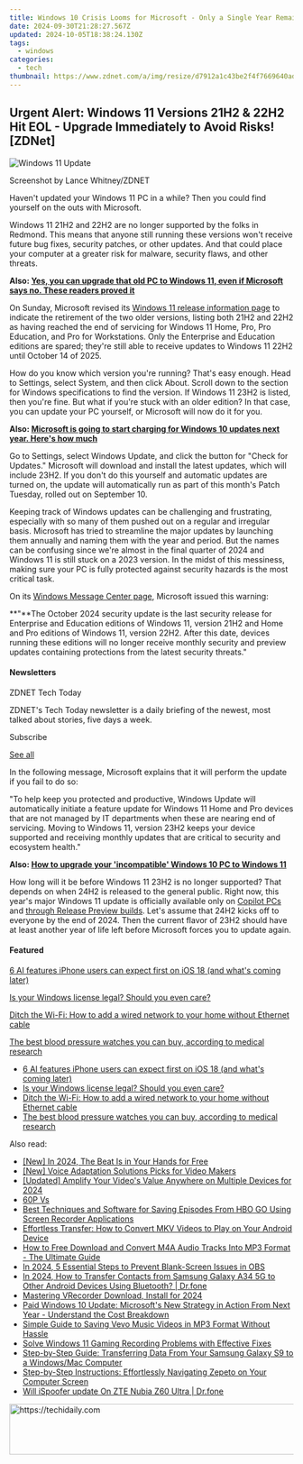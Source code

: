 ```yaml
---
title: Windows 10 Crisis Looms for Microsoft - Only a Single Year Remains to Fix the Issues | TechInsight
date: 2024-09-30T21:28:27.567Z
updated: 2024-10-05T18:38:24.130Z
tags:
  - windows
categories:
  - tech
thumbnail: https://www.zdnet.com/a/img/resize/d7912a1c43be2f4f7669640ade013c635fe2e9bd/2024/09/04/2fb7bd5c-1bbb-4042-8e53-ae01a38c8443/gettyimages-491551172.jpg?width=278&height=156&fit=crop&auto=webp
---
```


## Urgent Alert: Windows 11 Versions 21H2 & 22H2 Hit EOL - Upgrade Immediately to Avoid Risks![ZDNet]

![Windows 11 Update](https://www.zdnet.com/a/img/resize/a3d7f6204a4a80c657ff5a478fcd7dde3d2564e1/2024/09/11/b679a3e9-5816-4292-8618-8cad24cce468/figure-top-update-your-windows-11-pc-to-version-23h2-or-else.jpg?auto=webp&width=1280)

Screenshot by Lance Whitney/ZDNET

Haven't updated your Windows 11 PC in a while? Then you could find yourself on the outs with Microsoft. 

Windows 11 21H2 and 22H2 are no longer supported by the folks in Redmond. This means that anyone still running these versions won't receive future bug fixes, security patches, or other updates. And that could place your computer at a greater risk for malware, security flaws, and other threats.

**Also: [Yes, you can upgrade that old PC to Windows 11, even if Microsoft says no. These readers proved it](https://www.zdnet.com/article/yes-you-can-upgrade-that-old-pc-to-windows-11-even-if-microsoft-says-no-these-readers-proved-it/)**

On Sunday, Microsoft revised its [Windows 11 release information page](https://learn.microsoft.com/en-us/windows/release-health/windows11-release-information) to indicate the retirement of the two older versions, listing both 21H2 and 22H2 as having reached the end of servicing for Windows 11 Home, Pro, Pro Education, and Pro for Workstations. Only the Enterprise and Education editions are spared; they're still able to receive updates to Windows 11 22H2 until October 14 of 2025.

How do you know which version you're running? That's easy enough. Head to Settings, select System, and then click About. Scroll down to the section for Windows specifications to find the version. If Windows 11 23H2 is listed, then you're fine. But what if you're stuck with an older edition? In that case, you can update your PC yourself, or Microsoft will now do it for you.

**Also: [Microsoft is going to start charging for Windows 10 updates next year. Here's how much](https://www.zdnet.com/article/microsoft-is-going-to-start-charging-for-windows-10-updates-next-year-heres-how-much/)**

Go to Settings, select Windows Update, and click the button for "Check for Updates." Microsoft will download and install the latest updates, which will include 23H2\. If you don't do this yourself and automatic updates are turned on, the update will automatically run as part of this month's Patch Tuesday, rolled out on September 10.

Keeping track of Windows updates can be challenging and frustrating, especially with so many of them pushed out on a regular and irregular basis. Microsoft has tried to streamline the major updates by launching them annually and naming them with the year and period. But the names can be confusing since we're almost in the final quarter of 2024 and Windows 11 is still stuck on a 2023 version. In the midst of this messiness, making sure your PC is fully protected against security hazards is the most critical task.

On its [Windows Message Center page](https://learn.microsoft.com/en-us/windows/release-health/windows-message-center), Microsoft issued this warning:

**"**The October 2024 security update is the last security release for Enterprise and Education editions of Windows 11, version 21H2 and Home and Pro editions of Windows 11, version 22H2\. After this date, devices running these editions will no longer receive monthly security and preview updates containing protections from the latest security threats."

#### Newsletters

ZDNET Tech Today

ZDNET's Tech Today newsletter is a daily briefing of the newest, most talked about stories, five days a week.

 Subscribe

[See all](https://www.zdnet.com/newsletters/)

In the following message, Microsoft explains that it will perform the update if you fail to do so:

"To help keep you protected and productive, Windows Update will automatically initiate a feature update for Windows 11 Home and Pro devices that are not managed by IT departments when these are nearing end of servicing. Moving to Windows 11, version 23H2 keeps your device supported and receiving monthly updates that are critical to security and ecosystem health."

**Also: [How to upgrade your 'incompatible' Windows 10 PC to Windows 11](https://www.zdnet.com/article/how-to-upgrade-your-incompatible-windows-10-pc-to-windows-11/)**

How long will it be before Windows 11 23H2 is no longer supported? That depends on when 24H2 is released to the general public. Right now, this year's major Windows 11 update is officially available only on [Copilot PCs](https://support.microsoft.com/en-us/topic/kb5043950-windows-11-version-24h2-support-2fd719b6-8c26-469f-99fe-832eb1b702d7) and [through Release Preview builds](https://blogs.windows.com/windows-insider/2024/05/22/releasing-windows-11-version-24h2-to-the-release-preview-channel/). Let's assume that 24H2 kicks off to everyone by the end of 2024\. Then the current flavor of 23H2 should have at least another year of life left before Microsoft forces you to update again.

#### Featured

[6 AI features iPhone users can expect first on iOS 18 (and what's coming later)](https://www.zdnet.com/article/6-ai-features-iphone-users-can-expect-first-on-ios-18-and-whats-coming-later/ "6 AI features iPhone users can expect first on iOS 18 (and what's coming later)")

[Is your Windows license legal? Should you even care?](https://www.zdnet.com/article/is-your-windows-license-legal-should-you-even-care/ "Is your Windows license legal? Should you even care?")

[Ditch the Wi-Fi: How to add a wired network to your home without Ethernet cable](https://www.zdnet.com/article/ditch-the-wi-fi-how-to-add-a-wired-network-to-your-home-without-ethernet-cable/ "Ditch the Wi-Fi: How to add a wired network to your home without Ethernet cable")

[The best blood pressure watches you can buy, according to medical research](https://www.zdnet.com/article/best-blood-pressure-watch/ "The best blood pressure watches you can buy, according to medical research")

* [6 AI features iPhone users can expect first on iOS 18 (and what's coming later)](https://www.zdnet.com/article/6-ai-features-iphone-users-can-expect-first-on-ios-18-and-whats-coming-later/ "6 AI features iPhone users can expect first on iOS 18 (and what's coming later)")
* [Is your Windows license legal? Should you even care?](https://www.zdnet.com/article/is-your-windows-license-legal-should-you-even-care/ "Is your Windows license legal? Should you even care?")
* [Ditch the Wi-Fi: How to add a wired network to your home without Ethernet cable](https://www.zdnet.com/article/ditch-the-wi-fi-how-to-add-a-wired-network-to-your-home-without-ethernet-cable/ "Ditch the Wi-Fi: How to add a wired network to your home without Ethernet cable")
* [The best blood pressure watches you can buy, according to medical research](https://www.zdnet.com/article/best-blood-pressure-watch/ "The best blood pressure watches you can buy, according to medical research")

<ins class="adsbygoogle"
     style="display:block"
     data-ad-format="autorelaxed"
     data-ad-client="ca-pub-7571918770474297"
     data-ad-slot="1223367746"></ins>

<ins class="adsbygoogle"
     style="display:block"
     data-ad-client="ca-pub-7571918770474297"
     data-ad-slot="8358498916"
     data-ad-format="auto"
     data-full-width-responsive="true"></ins>

<span class="atpl-alsoreadstyle">Also read:</span>
<div><ul>
<li><a href="https://facebook-video-recording.techidaily.com/new-in-2024-the-beat-is-in-your-hands-for-free/"><u>[New] In 2024, The Beat Is in Your Hands for Free</u></a></li>
<li><a href="https://youtube-webster.techidaily.com/oice-adaptation-solutions-picks-for-video-makers/"><u>[New] Voice Adaptation Solutions Picks for Video Makers</u></a></li>
<li><a href="https://youtube-sure.techidaily.com/ed-amplify-your-videos-value-anywhere-on-multiple-devices-for-2024/"><u>[Updated] Amplify Your Video's Value Anywhere on Multiple Devices for 2024</u></a></li>
<li><a href="https://solve-outstanding.techidaily.com/60p-vs/"><u>60P Vs</u></a></li>
<li><a href="https://win-marvelous.techidaily.com/best-techniques-and-software-for-saving-episodes-from-hbo-go-using-screen-recorder-applications/"><u>Best Techniques and Software for Saving Episodes From HBO GO Using Screen Recorder Applications</u></a></li>
<li><a href="https://win-marvelous.techidaily.com/effortless-transfer-how-to-convert-mkv-videos-to-play-on-your-android-device/"><u>Effortless Transfer: How to Convert MKV Videos to Play on Your Android Device</u></a></li>
<li><a href="https://win-marvelous.techidaily.com/how-to-free-download-and-convert-m4a-audio-tracks-into-mp3-format-the-ultimate-guide/"><u>How to Free Download and Convert M4A Audio Tracks Into MP3 Format - The Ultimate Guide</u></a></li>
<li><a href="https://video-screen-grab.techidaily.com/in-2024-5-essential-steps-to-prevent-blank-screen-issues-in-obs/"><u>In 2024, 5 Essential Steps to Prevent Blank-Screen Issues in OBS</u></a></li>
<li><a href="https://android-transfer.techidaily.com/in-2024-how-to-transfer-contacts-from-samsung-galaxy-a34-5g-to-other-android-devices-using-bluetooth-drfone-by-drfone-transfer-from-android-transfer-from-android/"><u>In 2024, How to Transfer Contacts from Samsung Galaxy A34 5G to Other Android Devices Using Bluetooth? | Dr.fone</u></a></li>
<li><a href="https://screen-sharing-recording.techidaily.com/mastering-vrecorder-download-install-for-2024/"><u>Mastering VRecorder Download, Install for 2024</u></a></li>
<li><a href="https://win-fantastic.techidaily.com/paid-windows-10-update-microsofts-new-strategy-in-action-from-next-year-understand-the-cost-breakdown/"><u>Paid Windows 10 Update: Microsoft's New Strategy in Action From Next Year - Understand the Cost Breakdown</u></a></li>
<li><a href="https://win-marvelous.techidaily.com/simple-guide-to-saving-vevo-music-videos-in-mp3-format-without-hassle/"><u>Simple Guide to Saving Vevo Music Videos in MP3 Format Without Hassle</u></a></li>
<li><a href="https://win-marvelous.techidaily.com/solve-windows-11-gaming-recording-problems-with-effective-fixes/"><u>Solve Windows 11 Gaming Recording Problems with Effective Fixes</u></a></li>
<li><a href="https://win-marvelous.techidaily.com/step-by-step-guide-transferring-data-from-your-samsung-galaxy-s9-to-a-windowsmac-computer/"><u>Step-by-Step Guide: Transferring Data From Your Samsung Galaxy S9 to a Windows/Mac Computer</u></a></li>
<li><a href="https://win-marvelous.techidaily.com/step-by-step-instructions-effortlessly-navigating-zepeto-on-your-computer-screen/"><u>Step-by-Step Instructions: Effortlessly Navigating Zepeto on Your Computer Screen</u></a></li>
<li><a href="https://fake-location.techidaily.com/will-ispoofer-update-on-zte-nubia-z60-ultra-drfone-by-drfone-virtual-android/"><u>Will iSpoofer update On ZTE Nubia Z60 Ultra | Dr.fone</u></a></li>
</ul></div>

<!-- affiliate ads begin -->
<a href="https://aligracehair.sjv.io/c/5597632/2036501/19272" target="_top" id="2036501">
  <img src="//a.impactradius-go.com/display-ad/19272-2036501" border="0" alt="https://techidaily.com" width="728" height="90"/>
</a>
<img height="0" width="0" src="https://aligracehair.sjv.io/i/5597632/2036501/19272" style="position:absolute;visibility:hidden;" border="0" />
<!-- affiliate ads end -->

